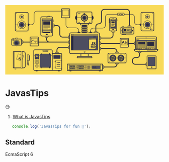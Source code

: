 ![alt text](js.gif)

# JavasTips
 😏

 1. [What is JavasTips](#introduction)
  

```javascript 
   console.log('JavasTips for fun 🤯');
```

## Standard
  EcmaScript 6 

